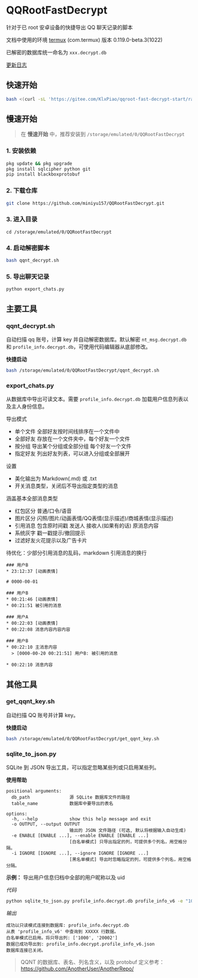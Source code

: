 # QQRootFastDecrypt

针对于已 root 安卓设备的快捷导出 QQ 聊天记录的脚本

文档中使用的环境 [termux](https://github.com/termux/termux-app/releases) (com.termux) 版本 0.119.0-beta.3(1022)

已解密的数据库统一命名为 `xxx.decrypt.db`

[更新日志](https://github.com/miniyu157/QQRootFastDecrypt/blob/main/CHANGELOG.md)

## 快速开始

```bash
bash <(curl -sL 'https://gitee.com/KlxPiao/qqroot-fast-decrypt-start/raw/master/start.sh')
```

## 慢速开始

> 在 **慢速开始** 中，推荐安装到 `/storage/emulated/0/QQRootFastDecrypt`

### 1. 安装依赖

```bash
pkg update && pkg upgrade
pkg install sqlcipher python git
pip install blackboxprotobuf
```

### 2. 下载仓库

```bash
git clone https://github.com/miniyu157/QQRootFastDecrypt.git
```

### 3. 进入目录

```
cd /storage/emulated/0/QQRootFastDecrypt
```

### 4. 启动解密脚本

```bash
bash qqnt_decrypt.sh
```

### 5. 导出聊天记录
    
```
python export_chats.py
```

## 主要工具

### qqnt_decrypt.sh

自动扫描 qq 账号，计算 key 并自动解密数据库。默认解密 `nt_msg.decrypt.db` 和 `profile_info.decrypt.db`，可使用代码编辑器从底部修改。

**快捷启动**

```bash
bash /storage/emulated/0/QQRootFastDecrypt/qqnt_decrypt.sh
```

### export_chats.py

从数据库中导出可读文本。需要 `profile_info.decrypt.db` 加载用户信息列表以及主人身份信息。

导出模式

- 单个文件 全部好友按时间线排序在一个文件中
- 全部好友 存放在一个文件夹中，每个好友一个文件
- 按分组 导出某个分组或全部分组 每个好友一个文件
- 指定好友 列出好友列表，可以进入分组或全部展开

设置

- 美化输出为 Markdown(.md) 或 .txt
- 开关消息类型，关闭后不导出指定类型的消息
  
涵盖基本全部消息类型

- 红包区分 普通/口令/语音
- 图片区分 闪照/图片/动画表情/QQ表情(显示描述)/商城表情(显示描述)
- 引用消息 包含原时间戳 发送人 接收人(如果有的话) 原消息内容
- 系统灰字 戳一戳提示/撤回提示
- 过滤好友火花提示以及广告卡片

待优化：少部分引用消息的乱码，markdown 引用消息的换行

```text
### 用户B
* 23:12:37 [动画表情]

# 0000-00-01

### 用户B
* 00:21:46 [动画表情]
* 00:21:51 被引用的消息

### 用户A
* 00:22:03 [动画表情]
* 00:22:08 消息内容内容内容

### 用户B
* 00:22:10 主消息内容
  > [0000-00-20 00:21:51] 用户B: 被引用的消息

* 00:22:10 消息内容
```

## 其他工具

### get_qqnt_key.sh

自动扫描 QQ 账号并计算 key。

**快捷启动**

```bash
bash /storage/emulated/0/QQRootFastDecrypt/get_qqnt_key.sh
```

### sqlite_to_json.py

SQLite 到 JSON 导出工具，可以指定忽略某些列或只启用某些列。

**使用帮助**

```
positional arguments:
  db_path               源 SQLite 数据库文件的路径
  table_name            数据库中要导出的表名

options:
  -h, --help            show this help message and exit
  -o OUTPUT, --output OUTPUT
                        输出的 JSON 文件路径 (可选, 默认将根据输入自动生成)
  -e ENABLE [ENABLE ...], --enable ENABLE [ENABLE ...]
                        [白名单模式] 只导出指定的列，可提供多个列名，用空格分隔。
  -i IGNORE [IGNORE ...], --ignore IGNORE [IGNORE ...]
                        [黑名单模式] 导出时忽略指定的列，可提供多个列名，用空格分隔。
```

**示例：** 导出用户信息归档中全部的用户昵称以及 uid

_代码_

```bash
python sqlite_to_json.py profile_info.decrypt.db profile_info_v6 -e "1000" "20002"
```

_输出_

```
成功以只读模式连接到数据库: profile_info.decrypt.db
从表 'profile_info_v6' 中查询到 XXXXX 行数据。
白名单模式已启用。将只导出列: ['1000', '20002']
数据已成功导出到: profile_info.decrypt.profile_info_v6.json
数据库连接已关闭。
```

> QQNT 的数据库、表名、列名含义，以及 protobuf 定义参考：https://github.com/AnotherUser/AnotherRepo/

